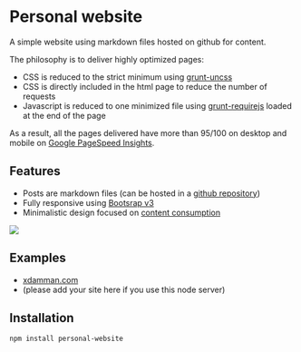 # Personal website

A simple website using markdown files hosted on github for content.

The philosophy is to deliver highly optimized pages:
- CSS is reduced to the strict minimum using [grunt-uncss](https://github.com/addyosmani/grunt-uncss/)
- CSS is directly included in the html page to reduce the number of requests
- Javascript is reduced to one minimized file using [grunt-requirejs](https://github.com/asciidisco/grunt-requirejs) loaded at the end of the page

As a result, all the pages delivered have more than 95/100 on desktop and mobile on [Google PageSpeed Insights](http://developers.google.com/speed/pagespeed/insights/?url=xdamman.com%2Fthe-hidden-power-of-twitter-custom-timelines&tab=mobile).

## Features
- Posts are markdown files (can be hosted in a [github repository](https://github.com/xdamman/website-content/blob/master/posts/the-hidden-power-of-twitter-custom-timelines.md))
- Fully responsive using [Bootsrap v3](http://getbootstrap.com)
- Minimalistic design focused on [content consumption](http://xdamman.com/the-hidden-power-of-twitter-custom-timelines)

![](http://images.weserv.nl/?w=320&url=photos-2.dropbox.com/t/0/AACw6pqg-In-WeWJtKIwSQLE0EvoW4YeB6GXOpzkOAK2gg/12/1702667/png/2048x1536/3/1385622000/0/2/Screenshot%202013-11-27%2021.59.42.png/pX9t6IKmwW-LxGh5C5Yb2nPghc55r8_eYd_Wn57Toio)


## Examples

- [xdamman.com](http://xdamman.com)
- (please add your site here if you use this node server)

## Installation

    npm install personal-website
    
